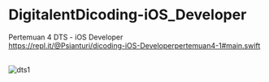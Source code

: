 # DigitalentDicoding-iOS_Developer
Pertemuan 4 DTS - iOS Developer
<br>
https://repl.it/@Psianturi/dicoding-iOS-Developerpertemuan4-1#main.swift
<br> <br>

![dts1](https://user-images.githubusercontent.com/42699234/86515765-9b8dbe00-be45-11ea-9005-9c05a32f6479.PNG)
